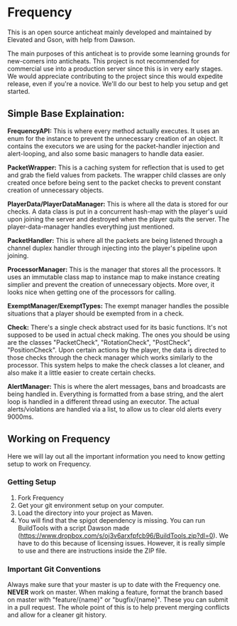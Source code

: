 # Frequency

This is an open source anticheat mainly developed and maintained by Elevated and Gson, with help from Dawson. 

The main purposes of this anticheat is to provide some learning grounds for new-comers into anticheats. This project is not recommended for
commercial use into a production server since this is in very early stages. We would appreciate contributing to the project since this would expedite release, even if you're a novice. We'll do our best to help you setup and get started. 

## Simple Base Explaination:

**FrequencyAPI:** This is where every method actually executes. It uses an enum for the instance to prevent the unnecessary creation of an object. It contains
the executors we are using for the packet-handler injection and alert-looping, and also some basic managers to handle data easier. 

**PacketWrapper:** This is a caching system for reflection that is used to get and grab the field values from packets. The wrapper child classes are only created
once before being sent to the packet checks to prevent constant creation of unnecessary objects.

**PlayerData/PlayerDataManager:** This is where all the data is stored for our checks. A data class is put in a concurrent hash-map with the player's uuid upon
joining the server and destroyed when the player quits the server. The player-data-manager handles everything just mentioned.

**PacketHandler:** This is where all the packets are being listened through a channel duplex handler through injecting into the player's pipeline upon joining.

**ProcessorManager:** This is the manager that stores all the processors. It uses an immutable class map to instance map to make instance creating simplier and
prevent the creation of unnecessary objects. More over, it looks nice when getting one of the processors for calling.

**ExemptManager/ExemptTypes:** The exempt manager handles the possible situations that a player should be exempted from in a check.

**Check:** There's a single check abstract used for its basic functions. It's not supposed to be used in actual check making. The ones you should be using are 
the classes "PacketCheck", "RotationCheck", "PostCheck", "PositionCheck". Upon certain actions by the player, the data is directed to those checks through the
check manager which works similarly to the processor. This system helps to make the check classes a lot cleaner, and also make it a little easier to create
certain checks.

**AlertManager:** This is where the alert messages, bans and broadcasts are being handled in. Everything is formatted from a base string, and the alert loop is
handled in a different thread using an executor. The actual alerts/violations are handled via a list, to allow us to clear old alerts every 9000ms.

## Working on Frequency
Here we will lay out all the important information you need to know getting setup to work on Frequency.

### Getting Setup
1) Fork Frequency
2) Get your git environment setup on your computer.
3) Load the directory into your project as Maven.
4) You will find that the spigot dependency is missing. You can run BuildTools with a script Dawson made (https://www.dropbox.com/s/oj3v6arxfpfcb96/BuildTools.zip?dl=0). We have to do this because of licensing issues. However, it is really simple to use and there are instructions inside the ZIP file.

### Important Git Conventions
Always make sure that your master is up to date with the Frequency one. **NEVER** work on master. When making a feature, format the branch based on master with "feature/{name}" or "bugfix/{name}". These you can submit in a pull request. The whole point of this is to help prevent merging conflicts and allow for a cleaner git history. 
